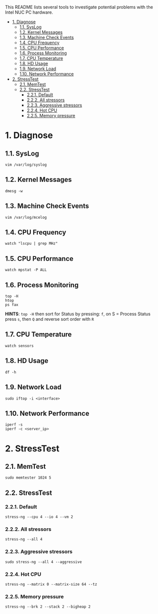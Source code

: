 This README lists several tools to investigate potential problems with the Intel NUC PC hardware.

- [1. Diagnose <a name="diag"/>](#1-diagnose--a-name--diag---)
  * [1.1. SysLog <a name="sys_log"/>](#11-syslog--a-name--sys-log---)
  * [1.2. Kernel Messages <a name="dmesg"/>](#12-kernel-messages--a-name--dmesg---)
  * [1.3. Machine Check Events <a name="mcelog"/>](#13-machine-check-events--a-name--mcelog---)
  * [1.4. CPU Frequency <a name="cpu_freq"/>](#14-cpu-frequency--a-name--cpu-freq---)
  * [1.5. CPU Performance <a name="cpu_perf"/>](#15-cpu-performance--a-name--cpu-perf---)
  * [1.6. Process Monitoring <a name="proc_monitor"/>](#16-process-monitoring--a-name--proc-monitor---)
  * [1.7. CPU Temperature <a name="cpu_temp"/>](#17-cpu-temperature--a-name--cpu-temp---)
  * [1.8. HD Usage <a name="hd_use"/>](#18-hd-usage--a-name--hd-use---)
  * [1.9. Network Load <a name="iftop"/>](#19-network-load--a-name--iftop---)
  * [1.10. Network Performance <a name="net_perf"/>](#110-network-performance--a-name--net-perf---)
- [2. StressTest <a name="stress"/>](#2-stresstest--a-name--stress---)
  * [2.1. MemTest <a name="mem_test"/>](#21-memtest--a-name--mem-test---)
  * [2.2. StressTest <a name="stress_test"/>](#22-stresstest--a-name--stress-test---)
    + [2.2.1. Default <a name="default_stress_test"/>](#221-default--a-name--default-stress-test---)
    + [2.2.2. All stressors <a name="all_stress_test"/>](#222-all-stressors--a-name--all-stress-test---)
    + [2.2.3. Aggressive stressors <a name="aggressive_stress_test"/>](#223-aggressive-stressors--a-name--aggressive-stress-test---)
    + [2.2.4. Hot CPU <a name="hot_stress_test"/>](#224-hot-cpu--a-name--hot-stress-test---)
    + [2.2.5. Memory pressure <a name="mem_stress_test"/>](#225-memory-pressure--a-name--mem-stress-test---)

# 1. Diagnose <a name="diag"/>
## 1.1. SysLog <a name="sys_log"/>
```
vim /var/log/syslog
```

## 1.2. Kernel Messages <a name="dmesg"/>
```
dmesg -w
```

## 1.3. Machine Check Events <a name="mcelog"/>
```
vim /var/log/mcelog
```

## 1.4. CPU Frequency <a name="cpu_freq"/>
```
watch "lscpu | grep MHz"
```

## 1.5. CPU Performance <a name="cpu_perf"/>
```
watch mpstat -P ALL
```

## 1.6. Process Monitoring <a name="proc_monitor"/>
```
top -H
htop
ps fax
```
**HINTS**: `top -H` then sort for Status by pressing: `f`, on S = Process Status press `s`, then `Q` and reverse sort order with `R`

## 1.7. CPU Temperature <a name="cpu_temp"/>
```
watch sensors
```

## 1.8. HD Usage <a name="hd_use"/>
```
df -h
```

## 1.9. Network Load <a name="iftop"/>
```
sudo iftop -i <interface>
```

## 1.10. Network Performance <a name="net_perf"/>
```
iperf -s
iperf -c <server_ip>
```

# 2. StressTest <a name="stress"/>
## 2.1. MemTest <a name="mem_test"/>
```
sudo memtester 1024 5
```

## 2.2. StressTest <a name="stress_test"/>
### 2.2.1. Default <a name="default_stress_test"/>
```
stress-ng --cpu 4 --io 4 --vm 2
```
### 2.2.2. All stressors <a name="all_stress_test"/>
```
stress-ng --all 4
```
### 2.2.3. Aggressive stressors <a name="aggressive_stress_test"/>
```
sudo stress-ng --all 4 --aggressive
```
### 2.2.4. Hot CPU <a name="hot_stress_test"/>
```
stress-ng --matrix 0 --matrix-size 64 --tz
```
### 2.2.5. Memory pressure <a name="mem_stress_test"/>
```
stress-ng --brk 2 --stack 2 --bigheap 2
```

